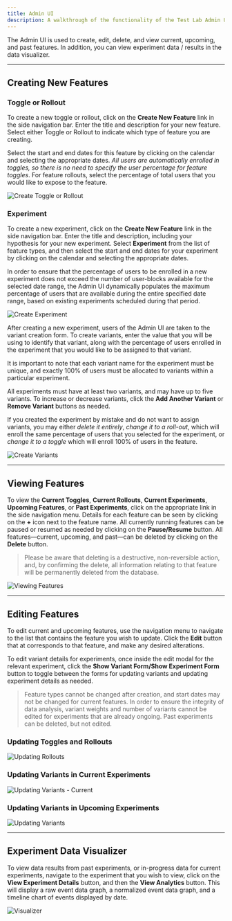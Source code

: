 ```yaml
---
title: Admin UI
description: A walkthrough of the functionality of the Test Lab Admin UI.
---
```


The Admin UI is used to create, edit, delete, and view current, upcoming, and past features. In addition, you can view experiment data / results in the data visualizer.

---

## Creating New Features

### Toggle or Rollout

To create a new toggle or rollout, click on the **Create New Feature** link in the side navigation bar. Enter the title and description for your new feature. Select either Toggle or Rollout to indicate which type of feature you are creating.

Select the start and end dates for this feature by clicking on the calendar and selecting the appropriate dates. _All users are automatically enrolled in toggles, so there is no need to specify the user percentage for feature toggles_. For feature rollouts, select the percentage of total users that you would like to expose to the feature.

![Create Toggle or Rollout](/images/CreateToggleOrRollout.gif)

### Experiment

To create a new experiment, click on the **Create New Feature** link in the side navigation bar. Enter the title and description, including your hypothesis for your new experiment. Select **Experiment** from the list of feature types, and then select the start and end dates for your experiment by clicking on the calendar and selecting the appropriate dates.

In order to ensure that the percentage of users to be enrolled in a new experiment does not exceed the number of user-blocks available for the selected date range, the Admin UI dynamically populates the maximum percentage of users that are available during the entire specified date range, based on existing experiments scheduled during that period.

![Create Experiment](/images/CreateExperiment.gif)

After creating a new experiment, users of the Admin UI are taken to the variant creation form. To create variants, enter the value that you will be using to identify that variant, along with the percentage of users enrolled in the experiment that you would like to be assigned to that variant.

It is important to note that each variant name for the experiment must be unique, and exactly 100% of users must be allocated to variants within a particular experiment.

All experiments must have at least two variants, and may have up to five variants. To increase or decrease variants, click the **Add Another Variant** or **Remove Variant** buttons as needed.

If you created the experiment by mistake and do not want to assign variants, you may either _delete it entirely_, _change it to a roll-out_, which will enroll the same percentage of users that you selected for the experiment, or _change it to a toggle_ which will enroll 100% of users in the feature.

![Create Variants](/images/CreateVariants.gif)

---

## Viewing Features

To view the **Current Toggles**, **Current Rollouts**, **Current Experiments**, **Upcoming Features**, or **Past Experiments**, click on the appropriate link in the side navigation menu. Details for each feature can be seen by clicking on the **+** icon next to the feature name. All currently running features can be paused or resumed as needed by clicking on the **Pause/Resume** button. All features—current, upcoming, and past—can be deleted by clicking on the **Delete** button.

> Please be aware that deleting is a destructive, non-reversible action, and, by confirming the delete, all information relating to that feature will be permanently deleted from the database.

![Viewing Features](/images/ListOverview.gif)

---

## Editing Features

To edit current and upcoming features, use the navigation menu to navigate to the list that contains the feature you wish to update. Click the **Edit** button that at corresponds to that feature, and make any desired alterations.

To edit variant details for experiments, once inside the edit modal for the relevant experiment, click the **Show Variant Form/Show Experiment Form** button to toggle between the forms for updating variants and updating experiment details as needed.

> Feature types cannot be changed after creation, and start dates may not be changed for current features. In order to ensure the integrity of data analysis, variant weights and number of variants cannot be edited for experiments that are already ongoing. Past experiments can be deleted, but not edited.

### Updating Toggles and Rollouts

![Updating Rollouts](/images/UpdateRollout.gif)

### Updating Variants in Current Experiments

![Updating Variants - Current](/images/UpdateVariantsCurrentExperiment.gif)

### Updating Variants in Upcoming Experiments

![Updating Variants](/images/UpdateVariantUpcomingExperiment.gif)

---

## Experiment Data Visualizer

To view data results from past experiments, or in-progress data for current experiments, navigate to the experiment that you wish to view, click on the **View Experiment Details** button, and then the **View Analytics** button. This will display a raw event data graph, a normalized event data graph, and a timeline chart of events displayed by date.

![Visualizer](/images/Visualizer.gif)
